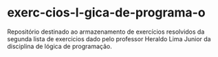 # exerc-cios-l-gica-de-programa-o
Repositório destinado ao armazenamento de exercícios resolvidos da segunda lista de exercicios dado pelo professor Heraldo Lima Junior da disciplina de lógica de programação.
